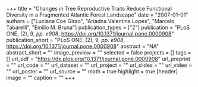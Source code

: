 +++
title = "Changes in Tree Reproductive Traits Reduce Functional Diversity in a Fragmented Atlantic Forest Landscape"
date = "2007-01-01"
authors = ["Luciana Coe Girao", "Ariadna Valentina Lopes", "Marcelo Tabarelli", "Emilio M. Bruna"]
publication_types = ["2"]
publication = "PLoS ONE, (2), 9, _pp. e908_, https://doi.org/10.1371/journal.pone.0000908"
publication_short = "PLoS ONE, (2), 9, _pp. e908_, https://doi.org/10.1371/journal.pone.0000908"
abstract = "NA"
abstract_short = ""
image_preview = ""
selected = false
projects = []
tags = []
url_pdf = "https://dx.plos.org/10.1371/journal.pone.0000908"
url_preprint = ""
url_code = ""
url_dataset = ""
url_project = ""
url_slides = ""
url_video = ""
url_poster = ""
url_source = ""
math = true
highlight = true
[header]
image = ""
caption = ""
+++
